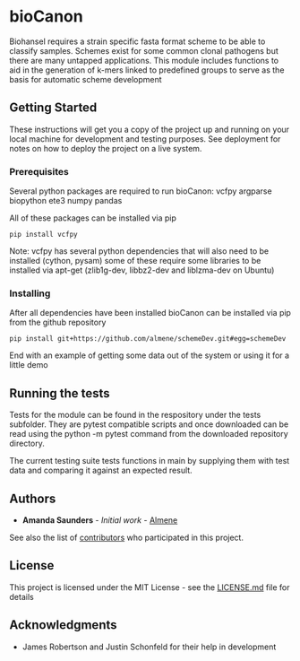 # bioCanon

Biohansel requires a strain specific fasta format scheme to be able to classify samples.
Schemes exist for some common clonal pathogens but there are many untapped applications.
This module includes functions to aid in the generation of k-mers linked to predefined groups
to serve as the basis for automatic scheme development

## Getting Started

These instructions will get you a copy of the project up and running on your local machine for 
development and testing purposes. See deployment for notes on how to deploy the project on a live system.

### Prerequisites
Several python packages are required to run bioCanon:
vcfpy
argparse
biopython
ete3
numpy
pandas

All of these packages can be installed via pip
```
pip install vcfpy
```
Note: vcfpy has several python dependencies that will also need to be installed (cython, pysam) some of these 
require some libraries to be installed via apt-get (zlib1g-dev,  libbz2-dev and liblzma-dev on Ubuntu)

### Installing

After all dependencies have been installed bioCanon can be installed via pip from the github repository

```
pip install git+https://github.com/almene/schemeDev.git#egg=schemeDev
```

End with an example of getting some data out of the system or using it for a little demo

## Running the tests

Tests for the module can be found in the respository under the tests subfolder.  They are pytest compatible scripts and once downloaded can be read using the python -m pytest command from the downloaded repository directory.

The current testing suite tests functions in main by supplying them with test data and comparing it against an expected result.

## Authors

* **Amanda Saunders** - *Initial work* - [Almene](https://github.com/almene)

See also the list of [contributors](https://github.com/your/project/contributors) who participated in this project.

## License

This project is licensed under the MIT License - see the [LICENSE.md](LICENSE.md) file for details

## Acknowledgments

* James Robertson and Justin Schonfeld for their help in development
